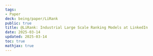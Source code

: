 ```yaml
---
tags:
- Paper
deck: being/paper/LiRank
public: true
title: @LiRank: Industrial Large Scale Ranking Models at LinkedIn
date: 2025-03-14
updated: 2025-03-14
toc: true
mathjax: true
---
```



